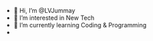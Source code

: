 - 👋 Hi, I’m @LVJummay
- 👀 I’m interested in New Tech
- 🌱 I’m currently learning Coding & Programming
- 

<!---
LVJummay/LVJummay is a ✨ special ✨ repository because its `README.md` (this file) appears on your GitHub profile.
You can click the Preview link to take a look at your changes.
--->
